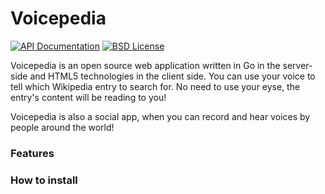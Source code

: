 Voicepedia
=========

[![API Documentation](http://img.shields.io/badge/api-Godoc-blue.svg?style=flat)](http://godoc.org/github.com/calmh/syncthing)
[![BSD License](http://img.shields.io/badge/license-BSD-red.svg?style=flat)](http://opensource.org/licenses/MIT)

Voicepedia is an open source web application written in Go in the server-side and HTML5 technologies in the client side. You can use your voice to tell which Wikipedia entry to search for. No need to use your eyse, the entry's content will be reading to you!

Voicepedia is also a social app, when you can record and hear voices by  people around the world! 

### Features

### How to install